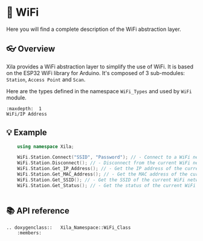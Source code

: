 # 🛜 WiFi

Here you will find a complete description of the WiFi abstraction layer.

## 👓 Overview

Xila provides a WiFi abstraction layer to simplify the use of WiFi. It is based on the ESP32 WiFi library for Arduino.
It's composed of 3 sub-modules: `Station`, `Access Point` and `Scan`.

Here are the types defined in the namespace `WiFi_Types` and used by `WiFi` module.

```{toctree}
:maxdepth:  1
WiFi/IP Address
```

## 💡 Example

```cpp
    using namespace Xila;

    WiFi.Station.Connect("SSID", "Password"); // - Connect to a WiFi network.
    WiFi.Station.Disconnect(); // - Disconnect from the current WiFi network.
    WiFi.Station.Get_IP_Address(); // - Get the IP address of the current WiFi network.
    WiFi.Station.Get_MAC_Address(); // - Get the MAC address of the current WiFi network.
    WiFi.Station.Get_SSID(); // - Get the SSID of the current WiFi network.
    WiFi.Station.Get_Status(); // - Get the status of the current WiFi network.
    
```

## 📚 API reference

```{eval-rst}
.. doxygenclass::   Xila_Namespace::WiFi_Class
    :members:
```
